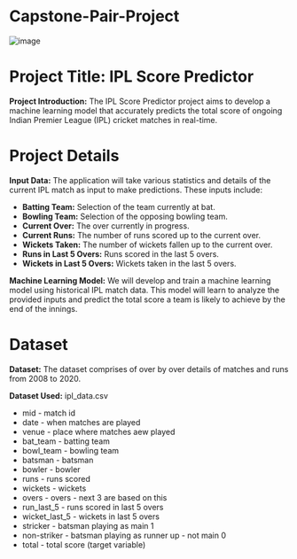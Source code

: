 # Capstone-Pair-Project

![image](https://github.com/MUHAMMAD145/Capstone-Pair-Project/assets/72031646/ea03c2d4-100d-4da1-a754-782470c8b822)

# Project Title: IPL Score Predictor

**Project Introduction:** The IPL Score Predictor project aims to develop a machine learning model that accurately predicts the total score of ongoing Indian Premier League (IPL) cricket matches in real-time. 

# Project Details

**Input Data:** The application will take various statistics and details of the current IPL match as input to make predictions. These inputs include:
  - **Batting Team:** Selection of the team currently at bat.
  - **Bowling Team:** Selection of the opposing bowling team.
  - **Current Over:** The over currently in progress.
  - **Current Runs:** The number of runs scored up to the current over.
  - **Wickets Taken:** The number of wickets fallen up to the current over.
  - **Runs in Last 5 Overs:** Runs scored in the last 5 overs.
  - **Wickets in Last 5 Overs:** Wickets taken in the last 5 overs.

**Machine Learning Model:** We will develop and train a machine learning model using historical IPL match data. This model will learn to analyze the provided inputs and predict the total score a team is likely to achieve by the end of the innings.

# Dataset

**Dataset:** The dataset comprises of over by over details of matches and runs from 2008 to 2020.

**Dataset Used:** ipl_data.csv

  - mid - match id
  - date - when matches are played
  - venue - place where matches aew played
  - bat_team - batting team
  - bowl_team - bowling team
  - batsman - batsman
  - bowler - bowler
  - runs - runs scored
  - wickets - wickets
  - overs - overs - next 3 are based on this
  - run_last_5 - runs scored in last 5 overs
  - wicket_last_5 - wickets in last 5 overs
  - stricker - batsman playing as main 1
  - non-striker - batsman playing as runner up - not main 0
  - total - total score (target variable)



